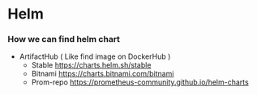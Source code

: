 # Helm
### How we can find helm chart
* ArtifactHub ( Like find image on DockerHub )
  * Stable      https://charts.helm.sh/stable 
  * Bitnami     https://charts.bitnami.com/bitnami
  * Prom-repo   https://prometheus-community.github.io/helm-charts
